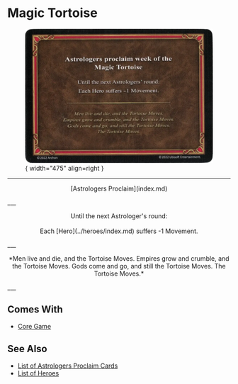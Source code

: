 # Magic Tortoise

<figure markdown="span">

![Magic Tortoise](../assets/astrologers_proclaim-magic_tortoise.webp){ width="475" align=right }

</figure>

___
<p style="text-align: center;" markdown>[Astrologers Proclaim](index.md)</p>
___
<p style="text-align: center;" markdown>Until the next Astrologer's round:<br><br>Each [Hero](../heroes/index.md) suffers -1 Movement.</p>
___
<p style="text-align: center;" markdown>*Men live and die, and the Tortoise Moves. Empires grow and crumble, and the Tortoise Moves. Gods come and go, and still the Tortoise Moves. The Tortoise Moves.*</p>
___


## Comes With

- [Core Game](../content.md)


## See Also

- [List of Astrologers Proclaim Cards](index.md)
- [List of Heroes](../heroes/index.md)
